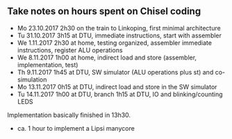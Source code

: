 
## Take notes on hours spent on Chisel coding

 * Mo 23.10.2017 2h30 on the train to Linkoping, first minimal architecture
 * Tu 31.10.2017 3h15 at DTU, immediate instructions, start with assembler
 * We  1.11.2017 2h30 at home, testing organized, assembler immediate instructions,
                      register ALU operations
 * We  8.11.2017 1h00 at home, indirect load and store (assembler, implementation, test)
 * Th  9.11.2017 1h45 at DTU, SW simulator (ALU operations plus st) and co-simulation
 * Mo 13.11.2017 0h15 at DTU, indirect load and store in the SW simulator
 * Tu 14.11.2017 1h00 at DTU, branch
              1h15 at DTU, IO and blinking/counting LEDS

Implementation basically finished in 13h30.

 * ca. 1 hour to implement a Lipsi manycore
